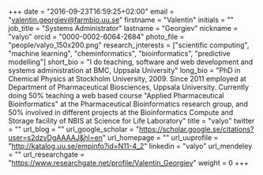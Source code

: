 +++
date = "2016-09-23T16:59:25+02:00"
email = "valentin.georgiev@farmbio.uu.se"
firstname = "Valentin"
initials = ""
job_title = "Systems Administrator"
lastname = "Georgiev"
nickname = "valyo"
orcid = "0000-0002-6064-2684"
photo_file = "people/valyo_150x200.png"
research_jnterests = ["scientific computing", "machine learning", "cheminformatics", "bioinformatics", "predictive modelling"]
short_bio = "I do teaching, software and web development and systems administration at BMC, Uppsala University"
long_bio = "PhD in Chemical Physics at Stockholm University, 2009. Since 2011 employed at Department of Pharmaceutical Biosciences, Uppsala University. Currently doing 50% teaching a web based course \"Applied Pharmaceutical Bioinformatics\" at the Pharmaceutical Bioinformatics research group, and 50% involved in different projects at the Bioinformatics Compute and Storage facility of NBIS at Science for Life Laboratory"
title = "valyo"
twitter = ""
url_blog = ""
url_google_scholar = "https://scholar.google.se/citations?user=s2dzvDgAAAAJ&hl=en"
url_homepage = ""
url_uuprofile = "http://katalog.uu.se/empinfo?id=N11-4_2"
linkedin = "valyo"
url_mendeley = ""
url_researchgate = "https://www.researchgate.net/profile/Valentin_Georgiev"
weight = 0
+++

